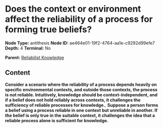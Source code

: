 # Does the context or environment affect the reliability of a process for forming true beliefs?

**Node Type:** antithesis
**Node ID:** ae464e01-19f2-4764-aa1e-c9292d99efe7
**Depth:** 4
**Terminal:** No

**Parent:** [Reliabilist Knowledge](reliabilist-knowledge-synthesis-39c051d4-b9e7-4eca-8450-82df74cd9519.md)

## Content

**Consider a scenario where the reliability of a process depends heavily on specific environmental contexts, and outside those contexts, the process is not reliable. Intuitively, knowledge should be context-independent, and if a belief does not hold reliably across contexts, it challenges the sufficiency of reliable processes for knowledge.**, **Suppose a person forms a belief using a process reliable in one context but unreliable in another. If the belief is only true in the suitable context, it challenges the idea that a reliable process alone is sufficient for knowledge.**
